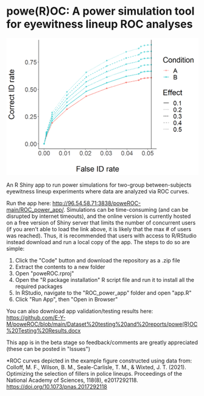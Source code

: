 # powe(R)OC: A power simulation tool for eyewitness lineup ROC analyses

![test](https://raw.githubusercontent.com/E-Y-M/poweROC/main/Dataset%20testing%20and%20reports/Full%20Simulation%20Tests/ROC%20curves%20tested.png?token=AOPCKSBPSQIVNKTK5ZG6NN3BLWDDS)

An R Shiny app to run power simulations for two-group between-subjects eyewitness lineup experiments where data are analyzed via ROC curves.

Run the app here: http://96.54.58.71:3838/poweROC-main/ROC_power_app/. Simulations can be time-consuming (and can be disrupted by internet timeouts), and the online version is currently hosted on a free version of Shiny server that limits the number of concurrent users (if you aren't able to load the link above, it is likely that the max # of users was reached). Thus, it is recommended that users with access to R/RStudio instead download and run a local copy of the app. The steps to do so are simple:
1. Click the "Code" button and download the repository as a .zip file
2. Extract the contents to a new folder
3. Open "poweROC.rproj"
4. Open the "R package installation" R script file and run it to install all the required packages
5. In RStudio, navigate to the "ROC_power_app" folder and open "app.R"
6. Click "Run App", then "Open in Browser"

You can also download app validation/testing results here: https://github.com/E-Y-M/poweROC/blob/main/Dataset%20testing%20and%20reports/powe(R)OC%20Testing%20Results.docx

This app is in the beta stage so feedback/comments are greatly appreciated (these can be posted in "Issues")



*ROC curves depicted in the example figure constructed using data from: Colloff, M. F., Wilson, B. M., Seale-Carlisle, T. M., & Wixted, J. T. (2021). Optimizing the selection of fillers in police lineups. Proceedings of the National Academy of Sciences, 118(8), e2017292118. https://doi.org/10.1073/pnas.2017292118
